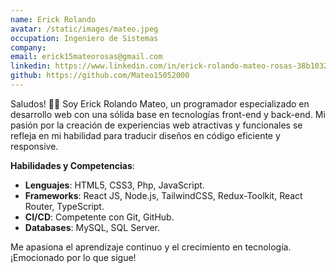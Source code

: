 ```yaml
---
name: Erick Rolando
avatar: /static/images/mateo.jpeg
occupation: Ingeniero de Sistemas
company:
email: erick15mateorosas@gmail.com
linkedin: https://www.linkedin.com/in/erick-rolando-mateo-rosas-38b103201/
github: https://github.com/Mateo15052000
---
```


Saludos! 👋🏾 Soy Erick Rolando Mateo, un programador especializado en desarrollo web con una sólida base en tecnologías front-end y back-end. Mi pasión por la creación de experiencias web atractivas y funcionales se refleja en mi habilidad para traducir diseños en código eficiente y responsive.

**Habilidades y Competencias**:
- **Lenguajes**: HTML5, CSS3, Php, JavaScript.
- **Frameworks**: React JS, Node.js, TailwindCSS, Redux-Toolkit, React Router, TypeScript.
- **CI/CD**: Competente con Git, GitHub.
- **Databases**: MySQL, SQL Server.

Me apasiona el aprendizaje continuo y el crecimiento en tecnología. ¡Emocionado por lo que sigue!
